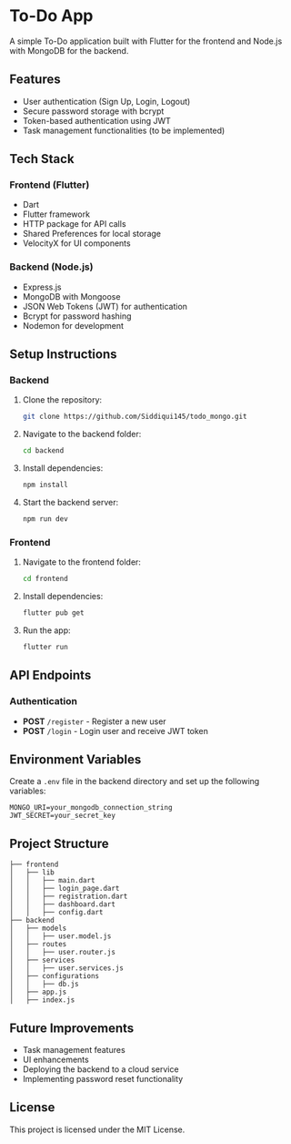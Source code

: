 # To-Do App

A simple To-Do application built with Flutter for the frontend and Node.js with MongoDB for the backend.

## Features
- User authentication (Sign Up, Login, Logout)
- Secure password storage with bcrypt
- Token-based authentication using JWT
- Task management functionalities (to be implemented)

## Tech Stack
### Frontend (Flutter)
- Dart
- Flutter framework
- HTTP package for API calls
- Shared Preferences for local storage
- VelocityX for UI components

### Backend (Node.js)
- Express.js
- MongoDB with Mongoose
- JSON Web Tokens (JWT) for authentication
- Bcrypt for password hashing
- Nodemon for development

## Setup Instructions
### Backend
1. Clone the repository:
   ```bash
   git clone https://github.com/Siddiqui145/todo_mongo.git
   ```
2. Navigate to the backend folder:
   ```bash
   cd backend
   ```
3. Install dependencies:
   ```bash
   npm install
   ```
4. Start the backend server:
   ```bash
   npm run dev
   ```

### Frontend
1. Navigate to the frontend folder:
   ```bash
   cd frontend
   ```
2. Install dependencies:
   ```bash
   flutter pub get
   ```
3. Run the app:
   ```bash
   flutter run
   ```

## API Endpoints
### Authentication
- **POST** `/register` - Register a new user
- **POST** `/login` - Login user and receive JWT token

## Environment Variables
Create a `.env` file in the backend directory and set up the following variables:
```env
MONGO_URI=your_mongodb_connection_string
JWT_SECRET=your_secret_key
```

## Project Structure
```
├── frontend
│   ├── lib
│   │   ├── main.dart
│   │   ├── login_page.dart
│   │   ├── registration.dart
│   │   ├── dashboard.dart
│   │   ├── config.dart
├── backend
│   ├── models
│   │   ├── user.model.js
│   ├── routes
│   │   ├── user.router.js
│   ├── services
│   │   ├── user.services.js
│   ├── configurations
│   │   ├── db.js
│   ├── app.js
│   ├── index.js
```

## Future Improvements
- Task management features
- UI enhancements
- Deploying the backend to a cloud service
- Implementing password reset functionality

## License
This project is licensed under the MIT License.
